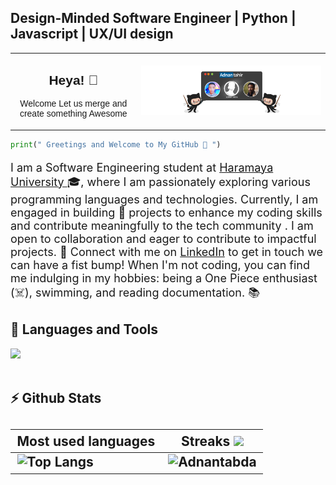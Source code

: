 <p align="center">
  <strong><h2>Design-Minded Software Engineer | Python | Javascript | UX/UI design  </h2></strong>
</p>

<table style="width: 100%;">


<tr> 
  <td style="font-family: 'Exo-DomiBold', sans-serif; width: 40%">
    <h2 align='center'>Heya! 👋</h2>
    <p align="center">
      Welcome Let us merge and create something Awesome
    </p>
  </td>
  <td style="text-align: center; width= 60%">
    <img src="header-Image.png" alt="Alt Text" style="max-width: 100%;">
  </td>
</tr>
</table>






```python
print(" Greetings and Welcome to My GitHub 👋 ") 
``` 
<p style="font-size: 18px"align="left">  I am a Software Engineering student at <a href="https://www.haramaya.edu.et/">Haramaya University <a>🎓, where I am passionately exploring various programming languages and technologies. Currently, I am engaged in building 🌱 projects to enhance my coding skills and contribute meaningfully to the tech community . I am open to collaboration and eager to contribute to impactful projects. 🔗 Connect with me on <a href="https://www.linkedin.com/in/adnantabda/">LinkedIn</a> to get in touch we can have a fist bump! When I'm not coding, you can find me indulging in my hobbies: being a One Piece enthusiast (☠️), swimming, and reading documentation. 📚</p>


<h2>🧰 Languages and Tools</h2>
 
  <img src="https://skillicons.dev/icons?i=js,py,css,html,sass,git,webpack,figma,mysql,bootstrap,github,vscode,pycharm,npm" /> 
  
  <!-- <img src="https://skillicons.dev/icons?i=figma,mysql,bootstrap,github,vscode,pycharm,npm" /> -->
<br />
<br />
 
<h2>⚡ Github Stats<h2>

| Most used languages                                                                                                                                                   | Streaks <img src="https://media4.giphy.com/media/MIGbtLZoVjbl0bYbAd/giphy.gif?cid=ecf05e472t2h0i8d7dcjaoau9iqtchhr899hxmpxzzgc7lyw&rid=giphy.gif" width="30">                                                                                       |
| --------------------------------------------------------------------------------------------------------------------------------------------------------------------- | --------------------------------------------------------------------------------------------- |
| ![Top Langs](https://github-readme-stats.vercel.app/api/top-langs/?username=adnantabda&show_icons=true&theme=dark&hide_title=true) | ![Adnantabda](https://github-readme-streak-stats.herokuapp.com/?user=adnantabda&theme=dark) |


<br>
